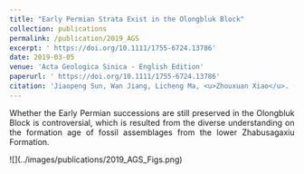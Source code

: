 ```yaml
---
title: "Early Permian Strata Exist in the Olongbluk Block"
collection: publications
permalink: /publication/2019_AGS
excerpt: ' https://doi.org/10.1111/1755-6724.13786'
date: 2019-03-05
venue: 'Acta Geologica Sinica - English Edition'
paperurl: ' https://doi.org/10.1111/1755-6724.13786'
citation: 'Jiaopeng Sun, Wan Jiang, Licheng Ma, <u>Zhouxuan Xiao</u>. (2019). &quot;Early Permian Strata Exist in the Olongbluk Block.&quot; <i>Acta Geologica Sinica - English Edition</i>. 93: 481-482.'
---
```

<p style="text-align:justify; text-justify:inter-ideograph;">Whether the Early Permian successions are still preserved in the Olongbluk Block is controversial, which is resulted from the diverse understanding on the formation age of fossil assemblages from the lower Zhabusagaxiu Formation.</p>
![](../images/publications/2019_AGS_Figs.png)
